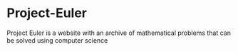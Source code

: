 # Project-Euler
Project Euler is a website with an archive of mathematical problems that can be solved using computer science
